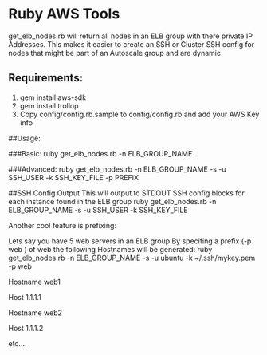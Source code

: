 # Ruby AWS Tools

get_elb_nodes.rb will return all nodes in an ELB group with there private IP Addresses.  This makes it easier to create an SSH or Cluster SSH config for nodes that might be part of an Autoscale group and are dynamic


## Requirements:
1. gem install aws-sdk
2. gem install trollop
3. Copy config/config.rb.sample to config/config.rb and add your AWS Key info

##Usage:

###Basic:
ruby get_elb_nodes.rb -n ELB_GROUP_NAME

###Advanced:
ruby get_elb_nodes.rb -n ELB_GROUP_NAME -s -u SSH_USER -k SSH_KEY_FILE -p PREFIX

##SSH Config Output
This will output to STDOUT SSH config blocks for each instance found in the ELB group
ruby get_elb_nodes.rb -n ELB_GROUP_NAME -s -u SSH_USER -k SSH_KEY_FILE

Another cool feature is prefixing:

Lets say you have 5 web servers in an ELB group
By specifing a prefix (-p web ) of web the following Hostnames will be generated:
ruby get_elb_nodes.rb -n ELB_GROUP_NAME -s -u ubuntu -k ~/.ssh/mykey.pem -p web

Hostname web1

Host 1.1.1.1

Hostname web2

Host 1.1.1.2

etc....
